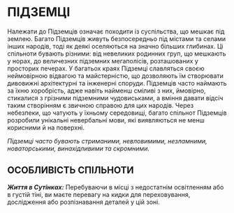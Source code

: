 ﻿# ПІДЗЕМЦІ

Належати до Підземців означає походити із суспільства, що мешкає під землею. Багато Підземців живуть безпосередньо під містами та селами інших народів, тоді як деякі оселяються на значно більших глибинах. Ці спільноти бувають різними: від невеликих родинних груп, що мешкають у норах, до величезних підземних мегаполісів, розташованих у просторих печерах. У багатьох краях Підземці славляться своєю неймовірною відвагою та майстерністю, що дозволяють їм створювати дивовижні архітектурні та інженерні споруди. Підземців часто наймають за їхню хоробрість, адже навіть найменш сміливі з них, ймовірно, стикалися з грізними підземними чудовиськами, а вміння давати відсіч таким створінням є звичною справою для цих народів. Через небезпеки, що чатують у їхньому середовищі, багато спільнот Підземців розробили унікальні невербальні мови, які виявляються не менш корисними й на поверхні.

*Підземці часто бувають стриманими, невловимими, незламними, новаторськими, винахідливими та скромними.*

## ОСОБЛИВІСТЬ СПІЛЬНОТИ

***Життя в Сутінках:*** Перебуваючи в місці з недостатнім освітленням або в густій тіні, ви маєте перевагу на кидки для переховування, дослідження або розпізнавання деталей у цій зоні.